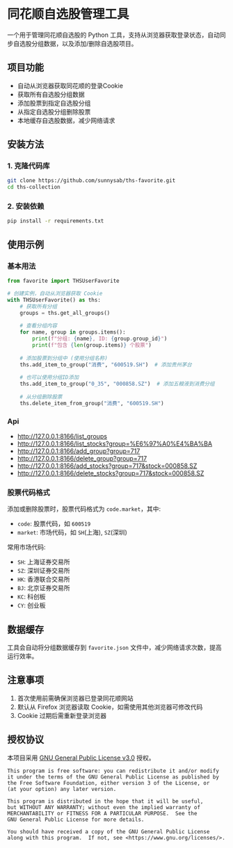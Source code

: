 # 同花顺自选股管理工具

一个用于管理同花顺自选股的 Python 工具，支持从浏览器获取登录状态，自动同步自选股分组数据，以及添加/删除自选股项目。

## 项目功能

- 自动从浏览器获取同花顺的登录Cookie
- 获取所有自选股分组数据
- 添加股票到指定自选股分组
- 从指定自选股分组删除股票
- 本地缓存自选股数据，减少网络请求

## 安装方法

### 1. 克隆代码库

```bash
git clone https://github.com/sunnysab/ths-favorite.git
cd ths-collection
```

### 2. 安装依赖

```bash
pip install -r requirements.txt
```

## 使用示例

### 基本用法

```python
from favorite import THSUserFavorite

# 创建实例，自动从浏览器获取 Cookie
with THSUserFavorite() as ths:
    # 获取所有分组
    groups = ths.get_all_groups()
    
    # 查看分组内容
    for name, group in groups.items():
        print(f"分组: {name}, ID: {group.group_id}")
        print(f"包含 {len(group.items)} 个股票")
    
    # 添加股票到分组中 (使用分组名称)
    ths.add_item_to_group("消费", "600519.SH")  # 添加贵州茅台
    
    # 也可以使用分组ID添加
    ths.add_item_to_group("0_35", "000858.SZ")  # 添加五粮液到消费分组
    
    # 从分组删除股票
    ths.delete_item_from_group("消费", "600519.SH")
```

### Api
- http://127.0.0.1:8166/list_groups
- http://127.0.0.1:8166/list_stocks?group=%E6%97%A0%E4%BA%BA
- http://127.0.0.1:8166/add_group?group=717
- http://127.0.0.1:8166/delete_group?group=717
- http://127.0.0.1:8166/add_stocks?group=717&stock=000858.SZ
- http://127.0.0.1:8166/delete_stocks?group=717&stock=000858.SZ

### 股票代码格式

添加或删除股票时，股票代码格式为 `code.market`，其中:

- `code`: 股票代码，如 `600519`
- `market`: 市场代码，如 `SH`(上海), `SZ`(深圳)

常用市场代码:
- `SH`: 上海证券交易所
- `SZ`: 深圳证券交易所
- `HK`: 香港联合交易所
- `BJ`: 北京证券交易所
- `KC`: 科创板
- `CY`: 创业板

## 数据缓存

工具会自动将分组数据缓存到 `favorite.json` 文件中，减少网络请求次数，提高运行效率。

## 注意事项

1. 首次使用前需确保浏览器已登录同花顺网站
2. 默认从 Firefox 浏览器读取 Cookie，如需使用其他浏览器可修改代码
3. Cookie 过期后需重新登录浏览器

## 授权协议

本项目采用 [GNU General Public License v3.0](https://www.gnu.org/licenses/gpl-3.0.en.html) 授权。

```
This program is free software: you can redistribute it and/or modify
it under the terms of the GNU General Public License as published by
the Free Software Foundation, either version 3 of the License, or
(at your option) any later version.

This program is distributed in the hope that it will be useful,
but WITHOUT ANY WARRANTY; without even the implied warranty of
MERCHANTABILITY or FITNESS FOR A PARTICULAR PURPOSE.  See the
GNU General Public License for more details.

You should have received a copy of the GNU General Public License
along with this program.  If not, see <https://www.gnu.org/licenses/>.
```

